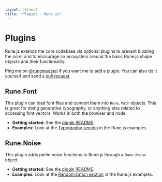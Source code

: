 ```yaml
---
layout: default
title: "Plugins - Rune.js"
---
```


# Plugins

Rune.js extends the core codebase via optional plugins to prevent bloating the core, and to encourage an ecosystem around the basic Rune.js shape objects and their functionality.

Ping me on [@runemadsen](https://www.twitter.com/runemadsen) if you want me to add a plugin. You can also do it yourself and send a [pull request](https://github.com/runemadsen/rune.js/tree/gh-pages).

## Rune.Font

This plugin can load font files and convert them into `Rune.Path` objects. This is great for doing generative typography, or anything else related to accessing font vectors. Works in both the browser and node.

- **Getting started**: See the [plugin README](https://github.com/runemadsen/rune.fonts.js).
- **Examples**: Look at the [Typography section](http://printingcode.runemadsen.com/examples/#typography) in the Rune.js examples.

## Rune.Noise

This plugin adds perlin noise functions to Rune.js through a `Rune.Noise` object.

- **Getting started**: See the [plugin README](https://github.com/runemadsen/rune.noise.js).
- **Examples**: Look at the [Randomization section](http://printingcode.runemadsen.com/examples/#randomization) in the Rune.js examples.
